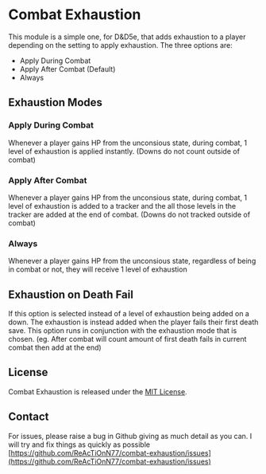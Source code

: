 # Combat Exhaustion
This module is a simple one, for D&D5e, that adds exhaustion to a player depending on the setting to apply exhaustion.
The three options are:
- Apply During Combat
- Apply After Combat (Default)
- Always

## Exhaustion Modes
### Apply During Combat
Whenever a player gains HP from the unconsious state, during combat, 1 level of exhaustion is applied instantly. (Downs do not count outside of combat)

### Apply After Combat
Whenever a player gains HP from the unconsious state, during combat, 1 level of exhaustion is added to a tracker and the all those levels in the tracker are added at the end of combat. (Downs do not tracked outside of combat)

### Always
Whenever a player gains HP from the unconsious state, regardless of being in combat or not, they will receive 1 level of exhaustion

## Exhaustion on Death Fail
If this option is selected instead of a level of exhaustion being added on a down. The exhaustion is instead added when the player fails their first death save. This option runs in conjunction with the exhaustion mode that is chosen. (eg. After combat will count amount of first death fails in current combat then add at the end)

## License

Combat Exhaustion is released under the [MIT License](./LICENSE).

## Contact

For issues, please raise a bug in Github giving as much detail as you can. I will try and fix things as quickly as possible [https://github.com/ReAcTiOnN77/combat-exhaustion/issues](https://github.com/ReAcTiOnN77/combat-exhaustion/issues)
